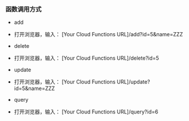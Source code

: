 ### 函数调用方式

- add
- 打开浏览器，输入：
[Your Cloud Functions URL]/add?id=5&name=ZZZ

- delete
- 打开浏览器，输入：
[Your Cloud Functions URL]/delete?id=5

- update
- 打开浏览器，输入：
[Your Cloud Functions URL]/update?id=5&name=ZZZ

- query
- 打开浏览器，输入：
[Your Cloud Functions URL]/query?id=6